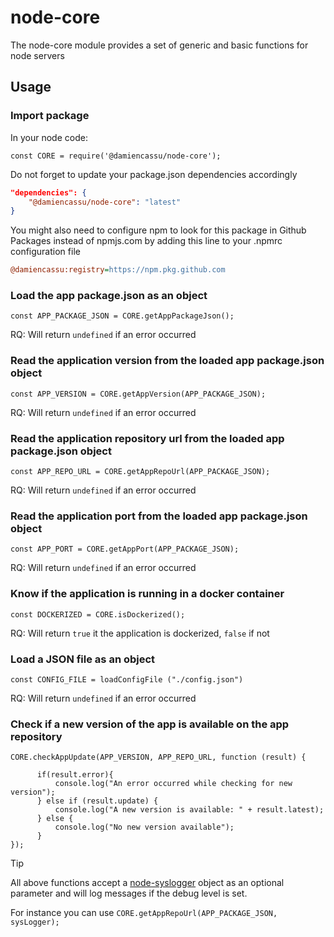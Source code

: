 # node-core
The node-core module provides a set of generic and basic functions for node servers

## Usage

### Import package

In your node code:

```node
const CORE = require('@damiencassu/node-core');
````

Do not forget to update your package.json dependencies accordingly

```json
"dependencies": {
	"@damiencassu/node-core": "latest"
}
```

You might also need to configure npm to look for this package in Github Packages instead of npmjs.com by adding this line to your .npmrc configuration file

```ini
@damiencassu:registry=https://npm.pkg.github.com
```

### Load the app package.json as an object

```node
const APP_PACKAGE_JSON = CORE.getAppPackageJson();
```
RQ: Will return `undefined` if an error occurred

### Read the application version from the loaded app package.json object

```node
const APP_VERSION = CORE.getAppVersion(APP_PACKAGE_JSON);
```
RQ: Will return `undefined` if an error occurred

### Read the application repository url from the loaded app package.json object

```node
const APP_REPO_URL = CORE.getAppRepoUrl(APP_PACKAGE_JSON);
```
RQ: Will return `undefined` if an error occurred

### Read the application port from the loaded app package.json object

```node
const APP_PORT = CORE.getAppPort(APP_PACKAGE_JSON);
```
RQ: Will return `undefined` if an error occurred

### Know if the application is running in a docker container

```node
const DOCKERIZED = CORE.isDockerized();
```
RQ: Will return `true` it the application is dockerized, `false` if not

### Load a JSON file as an object

```node
const CONFIG_FILE = loadConfigFile ("./config.json")
```
RQ: Will return `undefined` if an error occurred

### Check if a new version of the app is available on the app repository

```node
CORE.checkAppUpdate(APP_VERSION, APP_REPO_URL, function (result) {

      if(result.error){
          console.log("An error occurred while checking for new version");
      } else if (result.update) {
          console.log("A new version is available: " + result.latest);
      } else {
          console.log("No new version available");
      }
});
```

> [!TIP]
> All above functions accept a [node-syslogger](https://github.com/damiencassu/node-syslogger/) object as an optional parameter and will log messages if the debug level is set.
> 
> For instance you can use ```CORE.getAppRepoUrl(APP_PACKAGE_JSON, sysLogger);```
